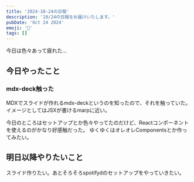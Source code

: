 ```yaml
---
title: '2024-10-24の日報'
description: '10/24の日報をお届けいたします。'
pubDate: 'Oct 24 2024'
emoji: '🦊'
tags: []
---
```


今日は色々あって疲れた...

## 今日やったこと

### mdx-deck触った

MDXでスライドが作れるmdx-deckというのを知ったので、それを触っていた。
イメージとしてはJSXが書けるmarpに近い。

今日のところはセットアップとか色々やってたのだけど、Reactコンポーネントを使えるのがかなり好感触だった。
ゆくゆくはオレオレComponentsとか作ってみたい。

## 明日以降やりたいこと

スライド作りたい。あとそろそろspotifydのセットアップをやっていきたい。
